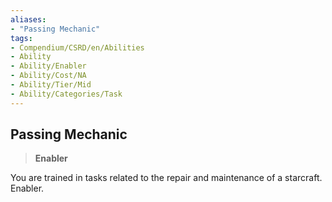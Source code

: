 ```yaml
---
aliases:
- "Passing Mechanic"
tags:
- Compendium/CSRD/en/Abilities
- Ability
- Ability/Enabler
- Ability/Cost/NA
- Ability/Tier/Mid
- Ability/Categories/Task
---
```


  
## Passing Mechanic  
>**Enabler**
  
You are trained in tasks related to the repair and maintenance of a starcraft. Enabler.